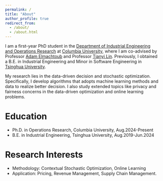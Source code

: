 ```yaml
---
permalink: /
title: "About"
author_profile: true
redirect_from: 
  - /about/
  - /about.html
---
```


I am a first-year PhD student in the [Department of Industrial Engineering and Operations Research](https://ieor.columbia.edu/) at [Columbia University](https://www.columbia.edu/), where I am co-advised by Professor [Adam Elmachtoub](https://www.columbia.edu/~ae2516/) and Professor [Tianyi Lin](https://tydlin.github.io/). Previously, I obtained a B.E. in Industrial Engineering and Minor in Software Engineering in [Tsinghua University](https://www.tsinghua.edu.cn/).

My research lies in the data-driven decision and stochastic optimization. Specifically, I develop algorithms that adopts machine learning methods and data to realize better decision. I also study extended topics like privacy and fairness concerns in the data-driven optimization and online learning problems. 

Education
=======
- Ph.D. in Operations Research, Columbia University, Aug.2024-Present
- B.E. in Industrial Engineering, Tsinghua University, Aug.2019-Jun.2024

Research Interests
======
- Methodology: Contextual Stochastic Optimization, Online Learning
- Application: Pricing, Revenue Management, Supply Chain Management.
